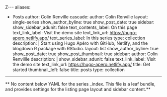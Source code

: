 Z---
aliases:
- Posts
author: Colin Renville
cascade:
  author: Colin Renville
  layout: single-series
  show_author_byline: true
  show_post_date: true
  sidebar:
    show_sidebar_adunit: false
    text_contents_label: On this page
    text_link_label: Visit the demo site
    text_link_url: https://hugo-apero.netlify.app/
    text_series_label: In this series
  type: collection
description: |
  Start using Hugo Apéro with GitHub, Netlify, and the blogdown R package with RStudio.
layout: list
show_author_byline: true
show_post_date: true
show_post_thumbnail: true
sidebar:
  author: Colin Renvillle
  description: |
  show_sidebar_adunit: false
  text_link_label: Visit the demo site
  text_link_url: https://hugo-apero.netlify.app/
  title: Get started
thumbnail_left: false
title: posts
type: collection
---

** No content below YAML for the series _index. This file is a leaf bundle, and provides settings for the listing page layout and sidebar content.**